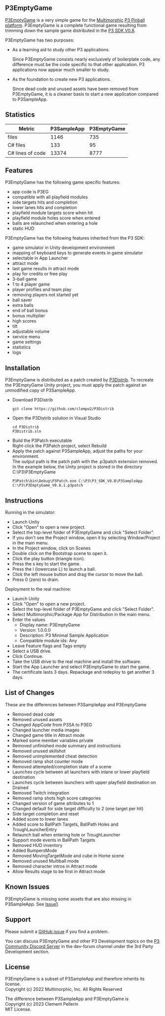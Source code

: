 ## P3EmptyGame

[P3EmptyGame](https://github.com/clempo2/P3EmptyGame) is a very simple game for the [Multimorphic](https://www.multimorphic.com/) [P3 Pinball platform](https://www.multimorphic.com/p3-pinball-platform/). P3EmptyGame is a complete functional game resulting from trimming down the sample game distributed in the [P3 SDK V0.8](https://www.multimorphic.com/support/projects/customer-support/wiki/3rd-Party_Development_Kit).

P3EmptyGame has two purposes:
- As a learning aid to study other P3 applications.

  Since P3EmptyGame consists nearly exclusively of boilerplate code, any difference must be the code specific to that other application. P3 applications now appear much smaller to study.

- As the foundation to create new P3 applications.

  Since dead code and unused assets have been removed from P3EmptyGame, it is a cleaner basis to start a new application compared to P3SampleApp.

## Statistics

| Metric | P3SampleApp | P3EmptyGame |
| ------ | ----------- | ----------- |
| files | 1146 | 735 |
| C# files | 133 | 95 |
| C# lines of code | 13374 | 8777 |

## Features

P3EmptyGame has the following game specific features:

- app code is P3EG
- compatible with all playfield modules
- side targets hits and completion
- lower lanes hits and completion
- playfield module targets score when hit
- playfield module holes score when entered
- balls are relaunched when entering a hole
- static HUD

P3EmptyGame has the following features inherited from the P3 SDK:

- game simulator in Unity development environment
- mapping of keyboard keys to generate events in game simulator
- selectable in App Launcher
- attract mode
- last game results in attract mode
- play for credits or free play
- 3-ball game
- 1 to 4 player game
- player profiles and team play
- removing players not started yet
- ball saver
- extra balls
- end of ball bonus
- bonus multiplier
- high scores
- tilt
- adjustable volume
- service menu
- game settings
- statistics
- logs

## Installation

P3EmptyGame is distributed as a patch created by [P3Distrib](https://github.com/clempo2/P3Distrib). To recreate the P3EmptyGame Unity project, you must apply the patch against an unmodified copy of P3SampleApp.

- Download P3Distrib
    ```
    git clone https://github.com/clempo2/P3Distrib
    ```
- Open the P3Distrib solution in Visual Studio
    ```
    cd P3Distrib  
    P3Distrib.sln
    ```
- Build the P3Patch executable  
  Right-click the P3Patch project, select Rebuild
- Apply the patch against P3SampleApp, adjust the paths for your environment.  
  The output path is the patch path with the .p3patch extension removed.  
  In the example below, the Unity project is stored in the directory C:\P3\P3EmptyGame
    ```
    P3Patch\bin\Debug\P3Patch.exe C:\P3\P3_SDK_V0.8\P3SampleApp C:\P3\P3EmptyGame_V0.8.1.p3patch
    ```

## Instructions

Running in the simulator:

- Launch Unity
- Click "Open" to open a new project.
- Select the top-level folder of P3EmptyGame and click "Select Folder".
- If you don't see the Project window, open it by selecting Window/Project in the main menu.
- In the Project window, click on Scenes
- Double click on the Bootstrap scene to open it.
- Click the play button (triangle icon).
- Press the s key to start the game.
- Press the l (lowercase L) to launch a ball.
- Click the left mouse button and drag the cursor to move the ball.
- Press 0 (zero) to drain.

Deployment to the real machine:

- Launch Unity
- Click "Open" to open a new project.
- Select the top-level folder of P3EmptyGame and click "Select Folder".
- Select Multimorphic/Package App for Distribution in the main menu.
- Enter the values
    - Display name: P3EmptyGame
    - Version: 1.0.0.0
    - Description: P3 Minimal Sample Application
    - Compatible module ids: Any
- Leave Feature flags and Tags empty
- Select a USB drive.
- Click Continue.
- Take the USB drive to the real machine and install the software.
- Start the App Launcher and select P3EmptyGame to start the game.
- The certificate lasts 3 days. Repackage and redeploy to get another 3 days.

## List of Changes

These are the differences between P3SampleApp and P3EmptyGame

- Removed dead code
- Removed unused assets
- Changed AppCode from P3SA to P3EG
- Changed launcher media images
- Changed game title in Attract mode
- Marked some member variables private
- Removed unfinished mode summary and instructions
- Removed unused skillshot
- Removed unimplemented cheat detection
- Removed ramp shot counter mode
- Removed attempted/completion state of a scene
- Launches cycle between all launchers with inlane or lower playfield destination
- Launches cycle between launchers with upper playfield destination on Drained
- Removed Twitch integration
- Removed ramp shots high score categories
- Changed version of game attributes to 1
- Changed default for side target difficulty to 2 (one target per hit)
- Side target completion and reset
- Added score to lower lanes
- Added score to BallPath Targets, BallPath Holes and TroughLauncherEntry
- Relaunch ball when entering hole or TroughLauncher
- Support mode events in BallPath Targets
- Removed HUD inventory
- Added BumpersMode
- Removed MovingTargetMode and cube in Home scene
- Removed unused Multiball mode
- Removed character intros in Attract mode
- Allow Results stage to be first in Attract mode

## Known Issues

P3EmptyGame is missing some assets that are also missing in P3SampleApp. See [Issue1](https://github.com/clempo2/P3EmptyGame/issues/1).

## Support

Please submit a [GitHub issue](https://github.com/clempo2/P3EmptyGame/issues) if you find a problem.

You can discuss P3EmptyGame and other P3 Development topics on the [P3 Community Discord Server](https://discord.gg/GuKGcaDkjd) in the dev-forum channel under the 3rd Party Development section.

## License

P3EmptyGame is a subset of P3SampleApp and therefore inherits its license.  
Copyright (c) 2022 Multimorphic, Inc. All Rights Reserved

The difference between P3SampleApp and P3EmptyGame is  
Copyright (c) 2023 Clement Pellerin  
MIT License.
